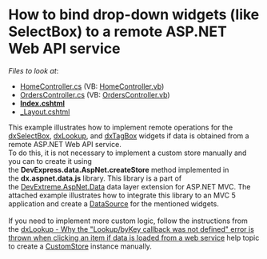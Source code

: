 # How to bind drop-down widgets (like SelectBox) to a remote ASP.NET Web API service 

<!-- default file list -->
*Files to look at*:

* [HomeController.cs](./CS/DropDownRemoteData/Controllers/HomeController.cs) (VB: [HomeController.vb](./VB/DropDownRemoteData/Controllers/HomeController.vb))
* [OrdersController.cs](./CS/DropDownRemoteData/Controllers/OrdersController.cs) (VB: [OrdersController.vb](./VB/DropDownRemoteData/Controllers/OrdersController.vb))
* **[Index.cshtml](./CS/DropDownRemoteData/Views/Home/Index.cshtml)**
* [_Layout.cshtml](./CS/DropDownRemoteData/Views/Shared/_Layout.cshtml)
<!-- default file list end -->



<p>This example illustrates how to implement remote operations for the<a href="https://js.devexpress.com/Documentation/ApiReference/UI_Widgets/dxSelectBox/"> dxSelectBox</a>, <a href="https://js.devexpress.com/Documentation/ApiReference/UI_Widgets/dxLookup/">dxLookup</a>, and <a href="https://js.devexpress.com/Documentation/ApiReference/UI_Widgets/dxTagBox/">dxTagBox</a> widgets if data is obtained from a remote ASP.NET Web API service. <br>To do this, it is not necessary to implement a custom store manually and you can to create it using the <strong>DevExpress.data.AspNet.createStore</strong> method implemented in the <strong>dx.aspnet.data.js</strong> library. This library is a part of the <a href="https://github.com/DevExpress/DevExtreme.AspNet.Data">DevExtreme.AspNet.Data</a> data layer extension for ASP.NET MVC. The attached example illustrates how to integrate this library to an MVC 5 application and create a <a href="https://js.devexpress.com/Documentation/ApiReference/Data_Layer/DataSource/">DataSource</a> for the mentioned widgets.<br><br>If you need to implement more custom logic, follow the instructions from the <a href="https://www.devexpress.com/Support/Center/Question/Details/KA18829">dxLookup - Why the "Lookup/byKey callback was not defined" error is thrown when clicking an item if data is loaded from a web service</a> help topic to create a <a href="https://js.devexpress.com/Documentation/ApiReference/Data_Layer/CustomStore/">CustomStore</a> instance manually.</p>

<br/>


